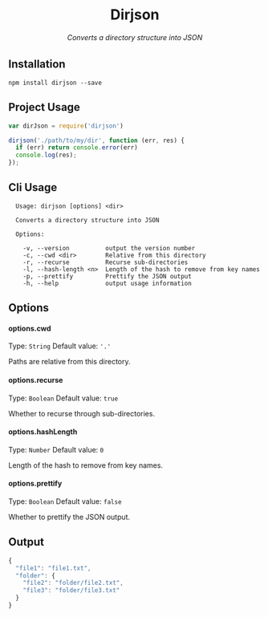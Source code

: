 <div align=center>
  <h1>Dirjson</h1>
  <h6>Converts a directory structure into JSON</h6>
</div>

## Installation

```shell
npm install dirjson --save
```

## Project Usage

```javascript
var dirJson = require('dirjson')

dirjson('./path/to/my/dir', function (err, res) {
  if (err) return console.error(err)
  console.log(res);
});
```

## Cli Usage

```shell
  Usage: dirjson [options] <dir>

  Converts a directory structure into JSON

  Options:

    -v, --version          output the version number
    -c, --cwd <dir>        Relative from this directory
    -r, --recurse          Recurse sub-directories
    -l, --hash-length <n>  Length of the hash to remove from key names
    -p, --prettify         Prettify the JSON output
    -h, --help             output usage information
```

## Options

#### options.cwd
Type: `String`
Default value: `'.'`

Paths are relative from this directory.

#### options.recurse
Type: `Boolean`
Default value: `true`

Whether to recurse through sub-directories.

#### options.hashLength
Type: `Number`
Default value: `0`

Length of the hash to remove from key names.

#### options.prettify
Type: `Boolean`
Default value: `false`

Whether to prettify the JSON output.

## Output
```javascript
{
  "file1": "file1.txt",
  "folder": {
    "file2": "folder/file2.txt",
    "file3": "folder/file3.txt"
  }
}
```
